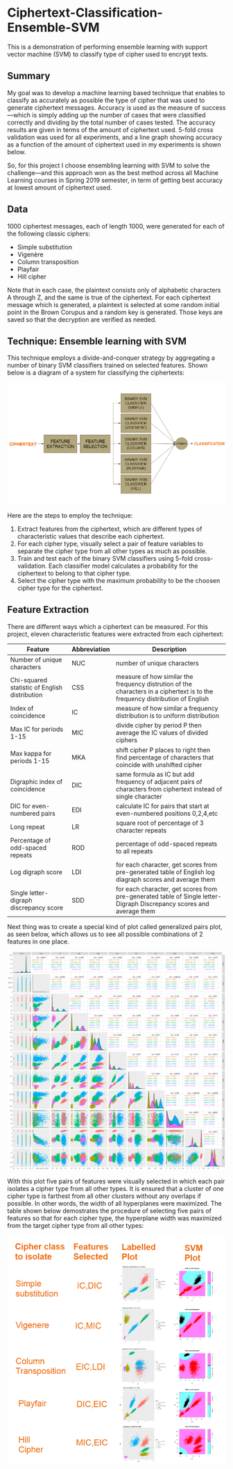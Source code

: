 # Ciphertext-Classification-Ensemble-SVM
This is a demonstration of performing ensemble learning with support vector machine (SVM) to classify type of cipher used to encrypt texts.

## Summary
My goal was to develop a machine learning based technique that enables to classify as accurately as possible the type of cipher that was used to generate ciphertext messages.  Accuracy is used as the measure of success—which is simply adding up the number of cases that were classified correctly and dividing by the total number of cases tested.  The accuracy results are given in terms of the amount of ciphertext used. 5-fold cross validation was used for all experiments, and a line graph showing accuracy as a function of the amount of ciphertext used in my experiments is shown below.

So, for this project I choose ensembling learning with SVM to solve the challenge—and this approach won as the best method across all Machine Learning courses in Spring 2019 semester, in term of getting best accuracy at lowest amount of ciphertext used.

## Data
1000 ciphertest messages, each of length 1000, were generated for each of the following classic ciphers:

* Simple substitution
* Vigenère
* Column transposition
* Playfair
* Hill cipher

Note that in each case, the plaintext consists only of alphabetic characters A through Z, and the same is true of the ciphertext.  For each ciphertext message which is generated, a plaintext is selected at some random initial point in the Brown Corupus and a random key is generated.  Those keys are saved so that the decryption are verified as needed.

## Technique: Ensemble learning with SVM

This technique employs a divide-and-conquer strategy by aggregating a number of binary SVM classifiers trained on selected features.  Shown below is a diagram of a system for classifying the ciphertexts:

![Ensemble SVM System Diagram](/images/ensembleSVM_system.png)

Here are the steps to employ the technique:
1. Extract features from the ciphertext, which are different types of characteristic values that describe each ciphertext.
2. For each cipher type, visually select a pair of feature variables to separate the cipher type from all other types as much as possible.
3. Train and test each of the binary SVM classifiers using 5-fold cross-validation. Each classifier model calculates a probability for the ciphertext to belong to that cipher type.  
4. Select the cipher type with the maximum probability to be the choosen cipher type for the ciphertext.

## Feature Extraction

There are different ways which a ciphertext can be measured.  For this project, eleven characteristic features were extracted from each ciphertext:

Feature | Abbreviation | Description
------- | ------------ | -----------
Number of unique characters | NUC | number of unique characters
Chi-squared statistic of English distribution | CSS | measure of how similar the frequency distrution of the characters in a ciphertext is to the frequency distribution of English
Index of coincidence | IC | measure of how similar a frequency distribution is to uniform distribution
Max IC for periods 1-15 | MIC | divide cipher by period P then average the IC values of divided ciphers
Max kappa for periods 1-15 | MKA | shift cipher P places to right then find percentage of characters that coincide with unshifted cipher
Digraphic index of coincidence | DIC | same formula as IC but add frequency of adjacent pairs of characters from ciphertext instead of single character
DIC for even-numbered pairs | EDI | calculate IC for pairs that start at even-numbered positions 0,2,4,etc
Long repeat | LR | square root of percentage of 3 character repeats
Percentage of odd-spaced repeats | ROD | percentage of odd-spaced repeats to all repeats
Log digraph score | LDI | for each character, get scores from pre-generated table of English log diagraph scores and average them
Single letter-digraph discrepancy score | SDD | for each character, get scores from pre-generated table of Single letter-Digraph Discrepancy scores and average them

Next thing was to create a special kind of plot called generalized pairs plot, as seen below, which allows us to see all possible combinations of 2 features in one place.

![Generalized Pairs Plot](/images/generalized_pairs_plot_1000.png)

With this plot five pairs of features were visually selected in which each pair isolates a cipher type from all other types.  It is ensured that a cluster of one cipher type is farthest from all other clusters without any overlaps if possible.  In other words, the width of all hyperplanes were maximized.  The table shown below demostrates the procedure of selecting five pairs of features so that for each cipher type, the hyperplane width was maximized from the target cipher type from all other types:

![Selection process](/images/ensembleSVM_selection.png)


